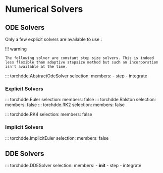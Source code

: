 # Numerical Solvers

## ODE Solvers

Only a few explicit solvers are available to use :

!!! warning

    The following solver are constant step size solvers. This is indeed less flexible than adaptive stepsize method but such an incorporation isn't available at the time.

::: torchdde.AbstractOdeSolver
    selection:
        members:
            - step
            - integrate

### Explicit Solvers

::: torchdde.Euler
    selection:
        members: false
::: torchdde.Ralston
    selection:
        members: false
::: torchdde.RK2
    selection:
        members: false

::: torchdde.RK4
    selection:
        members: false

### Implicit Solvers

::: torchdde.ImplicitEuler
    selection:
        members: false

## DDE Solvers

::: torchdde.DDESolver
    selection:
        members:
            - __init__
            - step
            - integrate
